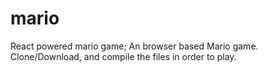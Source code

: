 # mario
React powered mario game;
An browser based Mario game. Clone/Download, and compile the files in order to play. 
